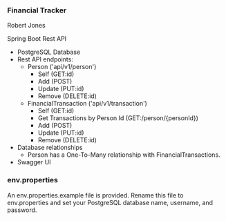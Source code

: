 ### Financial Tracker
Robert Jones

Spring Boot Rest API

 - PostgreSQL Database
 - Rest API endpoints:
   - Person ('api/v1/person')
     - Self (GET:id) 
     - Add (POST)
     - Update (PUT:id)
     - Remove (DELETE:id)
   - FinancialTransaction ('api/v1/transaction')
     - Self (GET:id)
     - Get Transactions by Person Id (GET:/person/{personId})
     - Add (POST)
     - Update (PUT:id)
     - Remove (DELETE:id)
 - Database relationships
   - Person has a One-To-Many relationship with FinancialTransactions.
 - Swagger UI


### env.properties
An env.properties.example file is provided. Rename this file to env.properties and set your PostgreSQL database name, username, and password.